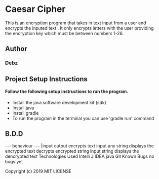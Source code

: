 # Caesar Cipher #

This is an encryption program that takes in text input from a user and encrypts the inputed text . It only encrypts letters with the user providing the encryption key which must be between numbers 1-26.

## Author ##
### Debz ###
## Project Setup Instructions ##
#### Follow the following setup instructions to run the program. ####

- Install the java software development kit (sdk)
- Install java
- Install gradle
- To run the program in the terminal you can use 'gradle run' command
## B.D.D ##
--- behaviour ---	|input	output
encrypts text	input any string		displays the encrypted text
decrypts encrypted string	input string	displays the dencrypted text
Technologies Used
Intelli J IDEA
java
Git
Known Bugs
no bugs yet

Copyright (c) 2019 MIT LICENSE